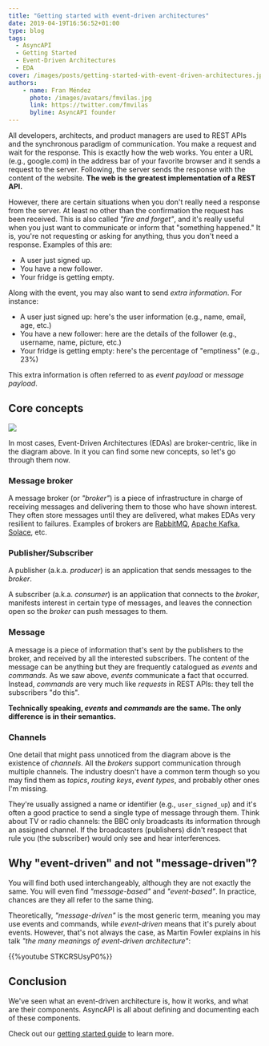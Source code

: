```yaml
---
title: "Getting started with event-driven architectures"
date: 2019-04-19T16:56:52+01:00
type: blog
tags:
  - AsyncAPI
  - Getting Started
  - Event-Driven Architectures
  - EDA
cover: /images/posts/getting-started-with-event-driven-architectures.jpg
authors:
    - name: Fran Méndez
      photo: /images/avatars/fmvilas.jpg
      link: https://twitter.com/fmvilas
      byline: AsyncAPI founder
---
```


All developers, architects, and product managers are used to REST APIs and the synchronous paradigm of communication. You make a request and wait for the response. This is exactly how the web works. You enter a URL (e.g., google.com) in the address bar of your favorite browser and it sends a request to the server. Following, the server sends the response with the content of the website. **The web is the greatest implementation of a REST API.**

However, there are certain situations when you don't really need a response from the server. At least no other than the confirmation the request has been received. This is also called _"fire and forget"_, and it's really useful when you just want to communicate or inform that "something happened." It is, you're not requesting or asking for anything, thus you don't need a response.  Examples of this are:

* A user just signed up.
* You have a new follower.
* Your fridge is getting empty.

Along with the event, you may also want to send _extra information_. For instance:

* A user just signed up: here's the user information (e.g., name, email, age, etc.)
* You have a new follower: here are the details of the follower (e.g., username, name, picture, etc.)
* Your fridge is getting empty: here's the percentage of "emptiness" (e.g., 23%)

This extra information is often referred to as _event payload_ or _message payload_.

## Core concepts

![](/images/diagrams/simple-event-driven.png)

In most cases, Event-Driven Architectures (EDAs) are broker-centric, like in the diagram above. In it you can find some new concepts, so let's go through them now.

### Message broker

A message broker (or _"broker"_) is a piece of infrastructure in charge of receiving messages and delivering them to those who have shown interest. They often store messages until they are delivered, what makes EDAs very resilient to failures. Examples of brokers are [RabbitMQ](https://rabbitmq.com), [Apache Kafka](http://kafka.apache.org/), [Solace](http://solace.com), etc.

### Publisher/Subscriber

A publisher (a.k.a. _producer_) is an application that sends messages to the _broker_.

A subscriber (a.k.a. _consumer_) is an application that connects to the _broker_, manifests interest in certain type of messages, and leaves the connection open so the _broker_ can push messages to them.

### Message

A message is a piece of information that's sent by the publishers to the broker, and received by all the interested subscribers. The content of the message can be anything but they are frequently catalogued as _events_ and _commands_. As we saw above, _events_ communicate a fact that occurred. Instead, _commands_ are very much like _requests_ in REST APIs: they tell the subscribers "do this".

**Technically speaking, _events_ and _commands_ are the same. The only difference is in their semantics.**

### Channels

One detail that might pass unnoticed from the diagram above is the existence of _channels_. All the _brokers_ support communication through multiple channels. The industry doesn't have a common term though so you may find them as _topics_, _routing keys_, _event types_, and probably other ones I'm missing.

They're usually assigned a name or identifier (e.g., `user_signed_up`) and it's often a good practice to send a single type of message through them. Think about TV or radio channels: the BBC only broadcasts its information through an assigned channel. If the broadcasters (publishers) didn't respect that rule you (the subscriber) would only see and hear interferences.

## Why "event-driven" and not "message-driven"?

You will find both used interchangeably, although they are not exactly the same. You will even find _"message-based"_ and _"event-based"_. In practice, chances are they all refer to the same thing.

Theoretically, _"message-driven"_ is the most generic term, meaning you may use events and commands, while _event-driven_ means that it's purely about events. However, that's not always the case, as Martin Fowler explains in his talk _"the many meanings of event-driven architecture"_:

{{%youtube STKCRSUsyP0%}}

## Conclusion

We've seen what an event-driven architecture is, how it works, and what are their components. AsyncAPI is all about defining and documenting each of these components.

Check out our [getting started guide](/docs/getting-started/) to learn more.